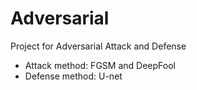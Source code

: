 # Adversarial
Project for Adversarial Attack and Defense
- Attack method: FGSM and DeepFool
- Defense method: U-net
